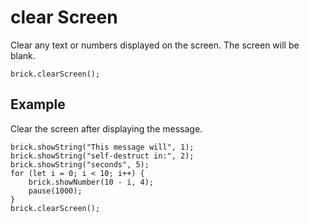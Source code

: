 # clear Screen

Clear any text or numbers displayed on the screen. The screen will be blank.

```sig
brick.clearScreen();
```

## Example

Clear the screen after displaying the message.

```blocks
brick.showString("This message will", 1);
brick.showString("self-destruct in:", 2);
brick.showString("seconds", 5);
for (let i = 0; i < 10; i++) {
    brick.showNumber(10 - i, 4);
    pause(1000);
}
brick.clearScreen();
```
